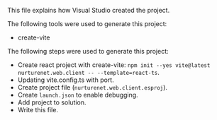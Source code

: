 This file explains how Visual Studio created the project.

The following tools were used to generate this project:
- create-vite

The following steps were used to generate this project:
- Create react project with create-vite: `npm init --yes vite@latest nurturenet.web.client -- --template=react-ts`.
- Updating vite.config.ts with port.
- Create project file (`nurturenet.web.client.esproj`).
- Create `launch.json` to enable debugging.
- Add project to solution.
- Write this file.
